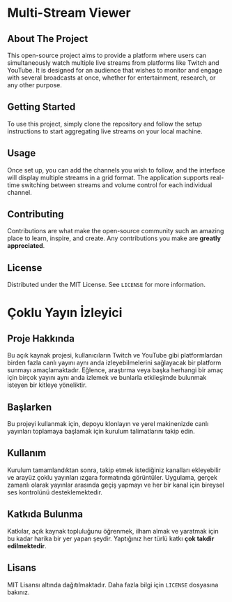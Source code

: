 
# Multi-Stream Viewer

## About The Project

This open-source project aims to provide a platform where users can simultaneously watch multiple live streams from platforms like Twitch and YouTube. It is designed for an audience that wishes to monitor and engage with several broadcasts at once, whether for entertainment, research, or any other purpose.

## Getting Started

To use this project, simply clone the repository and follow the setup instructions to start aggregating live streams on your local machine.

## Usage

Once set up, you can add the channels you wish to follow, and the interface will display multiple streams in a grid format. The application supports real-time switching between streams and volume control for each individual channel.

## Contributing

Contributions are what make the open-source community such an amazing place to learn, inspire, and create. Any contributions you make are **greatly appreciated**.

## License

Distributed under the MIT License. See `LICENSE` for more information.



# Çoklu Yayın İzleyici

## Proje Hakkında

Bu açık kaynak projesi, kullanıcıların Twitch ve YouTube gibi platformlardan birden fazla canlı yayını aynı anda izleyebilmelerini sağlayacak bir platform sunmayı amaçlamaktadır. Eğlence, araştırma veya başka herhangi bir amaç için birçok yayını aynı anda izlemek ve bunlarla etkileşimde bulunmak isteyen bir kitleye yöneliktir.

## Başlarken

Bu projeyi kullanmak için, depoyu klonlayın ve yerel makinenizde canlı yayınları toplamaya başlamak için kurulum talimatlarını takip edin.

## Kullanım

Kurulum tamamlandıktan sonra, takip etmek istediğiniz kanalları ekleyebilir ve arayüz çoklu yayınları ızgara formatında görüntüler. Uygulama, gerçek zamanlı olarak yayınlar arasında geçiş yapmayı ve her bir kanal için bireysel ses kontrolünü desteklemektedir.

## Katkıda Bulunma

Katkılar, açık kaynak topluluğunu öğrenmek, ilham almak ve yaratmak için bu kadar harika bir yer yapan şeydir. Yaptığınız her türlü katkı **çok takdir edilmektedir**.

## Lisans

MIT Lisansı altında dağıtılmaktadır. Daha fazla bilgi için `LICENSE` dosyasına bakınız.

